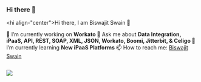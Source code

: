 ### Hi there 👋

<!--
**biswajitswain1997/biswajitswain1997** is a ✨ _special_ ✨ repository because its `README.md` (this file) appears on your GitHub profile.

Here are some ideas to get you started:

- 🔭 I’m currently working on ...
- 🌱 I’m currently learning ...
- 👯 I’m looking to collaborate on ...
- 🤔 I’m looking for help with ...
- 💬 Ask me about ...
- 📫 How to reach me: ...
- 😄 Pronouns: ...
- ⚡ Fun fact: ...
-->

<hi align-"center">Hi there, I am Biswajit Swain 👋</hi>

🔭 I’m currently working on <strong> Workato </strong> 
💬 Ask me about <strong> Data Integration, iPaaS, API, REST, SOAP, XML, JSON, Workato, Boomi, Jitterbit, & Celigo </strong>
🌱 I’m currently learning <strong> New iPaaS Platforms </strong>
📫 How to reach me: <a href="https://www.linkedin.com/in/biswajit-s-352563133/" target="_blank">Biswajit Swain</a>

<p align-"center">
<img src-"https://github-readme-stats.vercel.app/api?username-biswajitswain1997&show_icons-true" alt-"biswajitswain1997">
</p>

<p align-"center">
<a href-"https://www.linkedin.com/in/biswajit-s-352563133/" target-"_blank"><img src="https://cdn.jsdelivr.net/npm/simple-icons@3.0.1/icons/linkedin.svg" height-"30" width-"30"</a>
</p>
